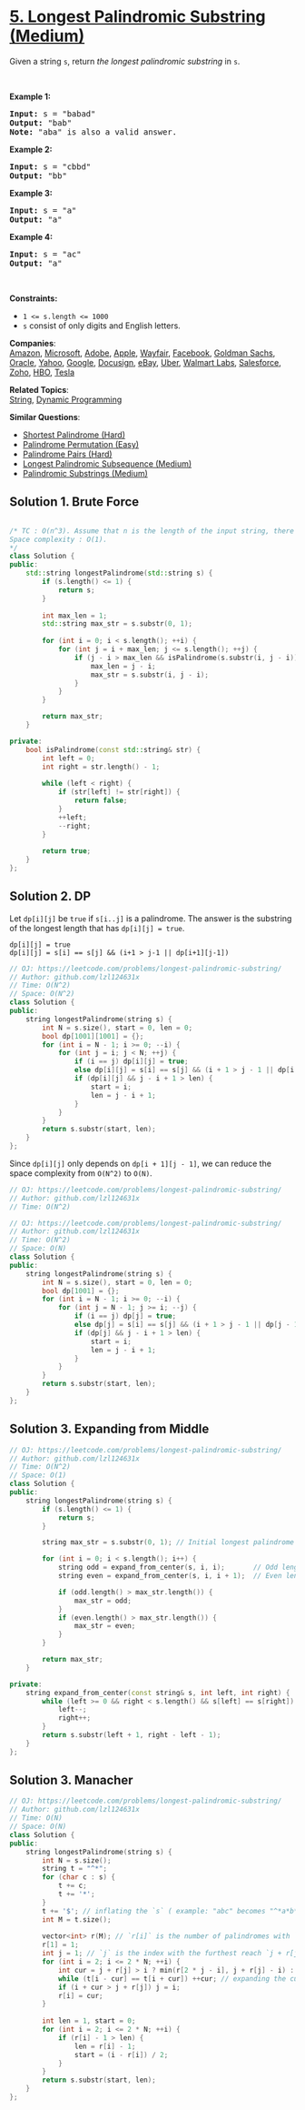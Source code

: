 # [5. Longest Palindromic Substring (Medium)](https://leetcode.com/problems/longest-palindromic-substring/)

<p>Given a string <code>s</code>, return&nbsp;<em>the longest palindromic substring</em> in <code>s</code>.</p>

<p>&nbsp;</p>
<p><strong>Example 1:</strong></p>

<pre><strong>Input:</strong> s = "babad"
<strong>Output:</strong> "bab"
<strong>Note:</strong> "aba" is also a valid answer.
</pre>

<p><strong>Example 2:</strong></p>

<pre><strong>Input:</strong> s = "cbbd"
<strong>Output:</strong> "bb"
</pre>

<p><strong>Example 3:</strong></p>

<pre><strong>Input:</strong> s = "a"
<strong>Output:</strong> "a"
</pre>

<p><strong>Example 4:</strong></p>

<pre><strong>Input:</strong> s = "ac"
<strong>Output:</strong> "a"
</pre>

<p>&nbsp;</p>
<p><strong>Constraints:</strong></p>

<ul>
	<li><code>1 &lt;= s.length &lt;= 1000</code></li>
	<li><code>s</code> consist of only digits and English letters.</li>
</ul>


**Companies**:  
[Amazon](https://leetcode.com/company/amazon), [Microsoft](https://leetcode.com/company/microsoft), [Adobe](https://leetcode.com/company/adobe), [Apple](https://leetcode.com/company/apple), [Wayfair](https://leetcode.com/company/wayfair), [Facebook](https://leetcode.com/company/facebook), [Goldman Sachs](https://leetcode.com/company/goldman-sachs), [Oracle](https://leetcode.com/company/oracle), [Yahoo](https://leetcode.com/company/yahoo), [Google](https://leetcode.com/company/google), [Docusign](https://leetcode.com/company/docusign), [eBay](https://leetcode.com/company/ebay), [Uber](https://leetcode.com/company/uber), [Walmart Labs](https://leetcode.com/company/walmart-labs), [Salesforce](https://leetcode.com/company/salesforce), [Zoho](https://leetcode.com/company/zoho), [HBO](https://leetcode.com/company/hbo), [Tesla](https://leetcode.com/company/tesla)

**Related Topics**:  
[String](https://leetcode.com/tag/string/), [Dynamic Programming](https://leetcode.com/tag/dynamic-programming/)

**Similar Questions**:
* [Shortest Palindrome (Hard)](https://leetcode.com/problems/shortest-palindrome/)
* [Palindrome Permutation (Easy)](https://leetcode.com/problems/palindrome-permutation/)
* [Palindrome Pairs (Hard)](https://leetcode.com/problems/palindrome-pairs/)
* [Longest Palindromic Subsequence (Medium)](https://leetcode.com/problems/longest-palindromic-subsequence/)
* [Palindromic Substrings (Medium)](https://leetcode.com/problems/palindromic-substrings/)

## Solution 1. Brute Force

```cpp

/* TC : O(n^3). Assume that n is the length of the input string, there are a total of C(n, 2) = n(n-1)/2 substrings (excluding the trivial solution where a character itself is a palindrome). Since verifying each substring takes O(n) time, the run time complexity is O(n^3).
Space complexity : O(1).
*/
class Solution {
public:
    std::string longestPalindrome(std::string s) {
        if (s.length() <= 1) {
            return s;
        }
        
        int max_len = 1;
        std::string max_str = s.substr(0, 1);
        
        for (int i = 0; i < s.length(); ++i) {
            for (int j = i + max_len; j <= s.length(); ++j) {
                if (j - i > max_len && isPalindrome(s.substr(i, j - i))) {
                    max_len = j - i;
                    max_str = s.substr(i, j - i);
                }
            }
        }

        return max_str;
    }

private:
    bool isPalindrome(const std::string& str) {
        int left = 0;
        int right = str.length() - 1;
        
        while (left < right) {
            if (str[left] != str[right]) {
                return false;
            }
            ++left;
            --right;
        }
        
        return true;
    }
};
```

## Solution 2. DP

Let `dp[i][j]` be `true` if `s[i..j]` is a palindrome. The answer is the substring of the longest length that has `dp[i][j] = true`.

```
dp[i][j] = true 
dp[i][j] = s[i] == s[j] && (i+1 > j-1 || dp[i+1][j-1])
```

```cpp
// OJ: https://leetcode.com/problems/longest-palindromic-substring/
// Author: github.com/lzl124631x
// Time: O(N^2)
// Space: O(N^2)
class Solution {
public:
    string longestPalindrome(string s) {
        int N = s.size(), start = 0, len = 0;
        bool dp[1001][1001] = {};
        for (int i = N - 1; i >= 0; --i) {
            for (int j = i; j < N; ++j) {
                if (i == j) dp[i][j] = true;
                else dp[i][j] = s[i] == s[j] && (i + 1 > j - 1 || dp[i + 1][j - 1]);
                if (dp[i][j] && j - i + 1 > len) {
                    start = i;
                    len = j - i + 1;
                }
            }
        }
        return s.substr(start, len);
    }
};
```

Since `dp[i][j]` only depends on `dp[i + 1][j - 1]`, we can reduce the space complexity from `O(N^2)` to `O(N)`.

```cpp
// OJ: https://leetcode.com/problems/longest-palindromic-substring/
// Author: github.com/lzl124631x
// Time: O(N^2)

// OJ: https://leetcode.com/problems/longest-palindromic-substring/
// Author: github.com/lzl124631x
// Time: O(N^2)
// Space: O(N)
class Solution {
public:
    string longestPalindrome(string s) {
        int N = s.size(), start = 0, len = 0;
        bool dp[1001] = {};
        for (int i = N - 1; i >= 0; --i) {
            for (int j = N - 1; j >= i; --j) {
                if (i == j) dp[j] = true;
                else dp[j] = s[i] == s[j] && (i + 1 > j - 1 || dp[j - 1]);
                if (dp[j] && j - i + 1 > len) {
                    start = i;
                    len = j - i + 1;
                }
            }
        }
        return s.substr(start, len);
    }
};

```


## Solution 3. Expanding from Middle

```cpp
// OJ: https://leetcode.com/problems/longest-palindromic-substring/
// Author: github.com/lzl124631x
// Time: O(N^2)
// Space: O(1)
class Solution {
public:
    string longestPalindrome(string s) {
        if (s.length() <= 1) {
            return s;
        }

        string max_str = s.substr(0, 1); // Initial longest palindrome is the first character

        for (int i = 0; i < s.length(); i++) {
            string odd = expand_from_center(s, i, i);       // Odd length palindrome
            string even = expand_from_center(s, i, i + 1);  // Even length palindrome

            if (odd.length() > max_str.length()) {
                max_str = odd;
            }
            if (even.length() > max_str.length()) {
                max_str = even;
            }
        }

        return max_str;
    }

private:
    string expand_from_center(const string& s, int left, int right) {
        while (left >= 0 && right < s.length() && s[left] == s[right]) {
            left--;
            right++;
        }
        return s.substr(left + 1, right - left - 1);
    }
};
```

## Solution 3. Manacher

```cpp
// OJ: https://leetcode.com/problems/longest-palindromic-substring/
// Author: github.com/lzl124631x
// Time: O(N)
// Space: O(N)
class Solution {
public:
    string longestPalindrome(string s) {
        int N = s.size();
        string t = "^*";
        for (char c : s) {
            t += c;
            t += '*';
        }
        t += '$'; // inflating the `s` ( example: "abc" becomes "^*a*b*c*$" )
        int M = t.size();
        
        vector<int> r(M); // `r[i]` is the number of palindromes with `t[i]` as the center (aka. the radius of the longest palindrome centered at `t[i]`)
        r[1] = 1;
        int j = 1; // `j` is the index with the furthest reach `j + r[j]`
        for (int i = 2; i <= 2 * N; ++i) {
            int cur = j + r[j] > i ? min(r[2 * j - i], j + r[j] - i) : 1; // `t[2*j-i]` is the symmetry point to `t[i]`
            while (t[i - cur] == t[i + cur]) ++cur; // expanding the current radius
            if (i + cur > j + r[j]) j = i;
            r[i] = cur;
        }
        
        int len = 1, start = 0;
        for (int i = 2; i <= 2 * N; ++i) {
            if (r[i] - 1 > len) {
                len = r[i] - 1;
                start = (i - r[i]) / 2;
            }
        }
        return s.substr(start, len);
    }
};
```
